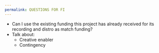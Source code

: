 ```yaml
---
permalink: QUESTIONS FOR FI
---
```

- Can I use the existing funding this project has already received for its recording and distro as match funding?
- Talk about:
	- Creative enabler 
	- Contingency